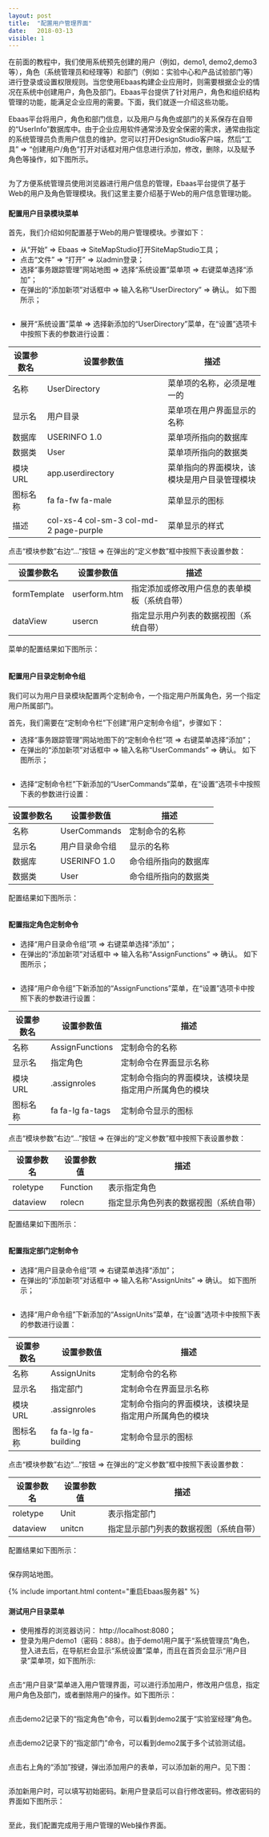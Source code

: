 ```yaml
---
layout: post
title:  "配置用户管理界面"
date:   2018-03-13
visible: 1
---
```


在前面的教程中，我们使用系统预先创建的用户（例如，demo1, demo2,demo3等），角色（系统管理员和经理等）和部门（例如：实验中心和产品试验部门等）进行登录或设置权限规则。当您使用Ebaas构建企业应用时，则需要根据企业的情况在系统中创建用户，角色及部门。Ebaas平台提供了针对用户，角色和组织结构管理的功能，能满足企业应用的需要。下面，我们就逐一介绍这些功能。

Ebaas平台将用户，角色和部门信息，以及用户与角色或部门的关系保存在自带的“UserInfo”数据库中。由于企业应用软件通常涉及安全保密的需求，通常由指定的系统管理员负责用户信息的维护。您可以打开DesignStudio客户端，然后“工具” => “创建用户/角色”打开对话框对用户信息进行添加，修改，删除，以及赋予角色等操作，如下图所示。

<img src="{{'/assets/img/2018-3-13-DesignStudio用户角色管理.png' | prepend: site.baseurl }}" alt="">

为了方便系统管理员使用浏览器进行用户信息的管理，Ebaas平台提供了基于Web的用户及角色管理模块。我们这里主要介绍基于Web的用户信息管理功能。

#### 配置用户目录模块菜单

首先，我们介绍如何配置基于Web的用户管理模块。步骤如下：

* 从“开始” => Ebaas => SiteMapStudio打开SiteMapStudio工具；
* 点击“文件” => “打开” => 以admin登录；
* 选择“事务跟踪管理”网站地图 => 选择“系统设置”菜单项 => 右键菜单选择“添加”；
* 在弹出的“添加新项”对话框中 => 输入名称“UserDirectory” => 确认。 如下图所示；

<img src="{{'/assets/img/2018-3-13-创建用户目录菜单.png' | prepend: site.baseurl }}" alt="">

* 展开“系统设置”菜单 => 选择新添加的“UserDirectory”菜单，在“设置”选项卡中按照下表的参数进行设置：

| 设置参数名 | 设置参数值 | 描述 |
|-------|--------|---------|
| 名称 | UserDirectory | 菜单项的名称，必须是唯一的 |
| 显示名 | 用户目录 | 菜单项在用户界面显示的名称 |
| 数据库 | USERINFO 1.0 | 菜单项所指向的数据库 |
| 数据类 | User | 菜单项所指向的数据类 |
| 模块URL | app.userdirectory | 菜单指向的界面模块，该模块是用户目录管理模块 |
| 图标名称 | fa fa-fw fa-male | 菜单显示的图标 |
| 描述 | col-xs-4 col-sm-3 col-md-2 page-purple | 菜单显示的样式 |

点击“模块参数”右边“...”按钮 => 在弹出的“定义参数”框中按照下表设置参数：

| 设置参数名 | 设置参数值 | 描述 |
|-------|--------|---------|
| formTemplate | userform.htm | 指定添加或修改用户信息的表单模板（系统自带） |
| dataView | usercn | 指定显示用户列表的数据视图（系统自带） |

菜单的配置结果如下图所示：

<img src="{{'/assets/img/2018-3-13-设置用户目录菜单.png' | prepend: site.baseurl }}" alt="">

#### 配置用户目录定制命令组

我们可以为用户目录模块配置两个定制命令，一个指定用户所属角色，另一个指定用户所属部门。

首先，我们需要在“定制命令栏”下创建“用户定制命令组”，步骤如下：

* 选择“事务跟踪管理”网站地图下的“定制命令栏”项 => 右键菜单选择“添加”；
* 在弹出的“添加新项”对话框中 => 输入名称“UserCommands” => 确认。 如下图所示；

<img src="{{'/assets/img/2018-3-13-创建用户命令组.png' | prepend: site.baseurl }}" alt="">

* 选择“定制命令栏”下新添加的“UserCommands”菜单，在“设置”选项卡中按照下表的参数进行设置：

| 设置参数名 | 设置参数值 | 描述 |
|-------|--------|---------|
| 名称 | UserCommands | 定制命令的名称 |
| 显示名 | 用户目录命令组 | 显示的名称 |
| 数据库 | USERINFO 1.0 | 命令组所指向的数据库 |
| 数据类 | User | 命令组所指向的数据类 |

配置结果如下图所示：

<img src="{{'/assets/img/2018-3-13-配置用户命令组.png' | prepend: site.baseurl }}" alt="">

#### 配置指定角色定制命令

* 选择“用户目录命令组”项 => 右键菜单选择“添加”；
* 在弹出的“添加新项”对话框中 => 输入名称“AssignFunctions” => 确认。 如下图所示；

<img src="{{'/assets/img/2018-3-13-创建指定角色命令.png' | prepend: site.baseurl }}" alt="">

* 选择“用户命令组”下新添加的“AssignFunctions”菜单，在“设置”选项卡中按照下表的参数进行设置：

| 设置参数名 | 设置参数值 | 描述 |
|-------|--------|---------|
| 名称 | AssignFunctions | 定制命令的名称 |
| 显示名 | 指定角色 | 定制命令在界面显示名称 |
| 模块URL | .assignroles | 定制命令指向的界面模块，该模块是指定用户所属角色的模块 |
| 图标名称 | fa fa-lg fa-tags | 定制命令显示的图标 |

点击“模块参数”右边“...”按钮 => 在弹出的“定义参数”框中按照下表设置参数：

| 设置参数名 | 设置参数值 | 描述 |
|-------|--------|---------|
| roletype | Function | 表示指定角色 |
| dataview | rolecn | 指定显示角色列表的数据视图（系统自带） |

配置结果如下图所示：

<img src="{{'/assets/img/2018-3-13-配置指定角色命令.png' | prepend: site.baseurl }}" alt="">

#### 配置指定部门定制命令

* 选择“用户目录命令组”项 => 右键菜单选择“添加”；
* 在弹出的“添加新项”对话框中 => 输入名称“AssignUnits” => 确认。 如下图所示；

<img src="{{'/assets/img/2018-3-13-创建指定部门命令.png' | prepend: site.baseurl }}" alt="">

* 选择“用户命令组”下新添加的“AssignUnits”菜单，在“设置”选项卡中按照下表的参数进行设置：

| 设置参数名 | 设置参数值 | 描述 |
|-------|--------|---------|
| 名称 | AssignUnits | 定制命令的名称 |
| 显示名 | 指定部门 | 定制命令在界面显示名称 |
| 模块URL | .assignroles | 定制命令指向的界面模块，该模块是指定用户所属角色的模块 |
| 图标名称 | fa fa-lg fa-building | 定制命令显示的图标 |

点击“模块参数”右边“...”按钮 => 在弹出的“定义参数”框中按照下表设置参数：

| 设置参数名 | 设置参数值 | 描述 |
|-------|--------|---------|
| roletype | Unit | 表示指定部门 |
| dataview | unitcn | 指定显示部门列表的数据视图（系统自带） |

配置结果如下图所示：

<img src="{{'/assets/img/2018-3-13-配置指定部门命令.png' | prepend: site.baseurl }}" alt="">

保存网站地图。

{% include important.html content="重启Ebaas服务器" %}

#### 测试用户目录菜单

* 使用推荐的浏览器访问： http://localhost:8080；
* 登录为用户demo1（密码：888）。由于demo1用户属于“系统管理员”角色，登入进去后，在导航栏会显示“系统设置”菜单，而且在首页会显示“用户目录”菜单项，如下图所示:

<img src="{{'/assets/img/2018-3-13-测试用户目录菜单显示.png' | prepend: site.baseurl }}" alt="">

点击“用户目录”菜单进入用户管理界面，可以进行添加用户，修改用户信息，指定用户角色及部门，或者删除用户的操作。如下图所示：

<img src="{{'/assets/img/2018-3-13-用户管理界面.png' | prepend: site.baseurl }}" alt="">

点击demo2记录下的“指定角色”命令，可以看到demo2属于“实验室经理”角色。

<img src="{{'/assets/img/2018-3-13-指定用户角色窗口.png' | prepend: site.baseurl }}" alt="">

点击demo2记录下的“指定部门”命令，可以看到demo2属于多个试验测试组。

<img src="{{'/assets/img/2018-3-13-指定用户部门窗口.png' | prepend: site.baseurl }}" alt="">

点击右上角的“添加”按键，弹出添加用户的表单，可以添加新的用户。见下图：

<img src="{{'/assets/img/2018-3-13-添加用户窗口.png' | prepend: site.baseurl }}" alt="">

添加新用户时，可以填写初始密码。新用户登录后可以自行修改密码。修改密码的界面如下图所示：

<img src="{{'/assets/img/2018-3-13-修改用户密码.png' | prepend: site.baseurl }}" alt="">

至此，我们配置完成用于用户管理的Web操作界面。

